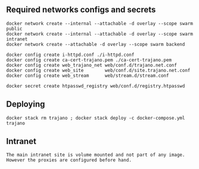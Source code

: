 ## Required networks configs and secrets

    docker network create --internal --attachable -d overlay --scope swarm public
    docker network create --internal --attachable -d overlay --scope swarm intranet
    docker network create --attachable -d overlay --scope swarm backend

    docker config create i-httpd.conf ./i-httpd.conf
    docker config create ca-cert-trajano.pem ./ca-cert-trajano.pem
    docker config create web_trajano_net web/conf.d/trajano.net.conf
    docker config create web_site        web/conf.d/site.trajano.net.conf
    docker config create web_stream      web/stream.d/stream.conf

    docker secret create htpasswd_registry web/conf.d/registry.htpasswd

## Deploying

    docker stack rm trajano ; docker stack deploy -c docker-compose.yml trajano

## Intranet

    The main intranet site is volume mounted and not part of any image.  However the proxies are configured before hand.

